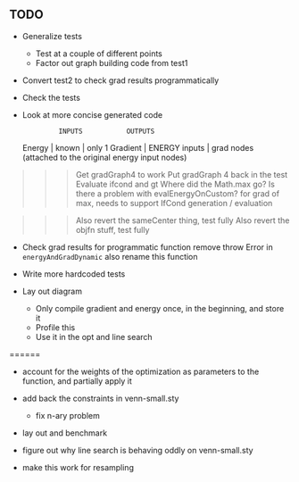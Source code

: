 ## TODO

- Generalize tests
  - Test at a couple of different points
  - Factor out graph building code from test1
- Convert test2 to check grad results programmatically
- Check the tests
- Look at more concise generated code

               INPUTS           OUTPUTS
    Energy   | known          | only 1
    Gradient | ENERGY inputs  | grad nodes (attached to the original energy input nodes)

>>> Get gradGraph4 to work
    Put gradGraph 4 back in the test
    Evaluate ifcond and gt
    Where did the Math.max go?
    Is there a problem with evalEnergyOnCustom?
    for grad of max, needs to support IfCond generation / evaluation

>>> Also revert the sameCenter thing, test fully
>>> Also revert the objfn stuff, test fully

- Check grad results for programmatic function
  remove throw Error in `energyAndGradDynamic`
      also rename this function

- Write more hardcoded tests

- Lay out diagram
  - Only compile gradient and energy once, in the beginning, and store it
  - Profile this
  - Use it in the opt and line search

======

- account for the weights of the optimization as parameters to the function, and partially apply it
- add back the constraints in venn-small.sty
  - fix n-ary problem
- lay out and benchmark

- figure out why line search is behaving oddly on venn-small.sty

- make this work for resampling
